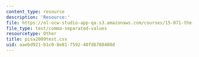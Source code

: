 ```yaml
---
content_type: resource
description: 'Resource:'
file: https://ol-ocw-studio-app-qa.s3.amazonaws.com/courses/15-071-the-analytics-edge-spring-2017/aaebd921b1c08e81759240fd6780400d_pisa2009test.csv
file_type: text/comma-separated-values
resourcetype: Other
title: pisa2009test.csv
uid: aaebd921-b1c0-8e81-7592-40fd6780400d
---
```

